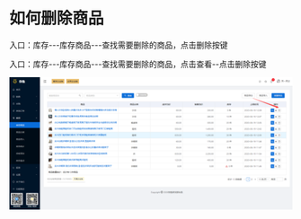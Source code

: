 # 如何删除商品

入口：库存---库存商品---查找需要删除的商品，点击删除按键

入口：库存---库存商品---查找需要删除的商品，点击查看--点击删除按键

![PNG](..\image\库存管理\03-如何删除商品01.jpg)



